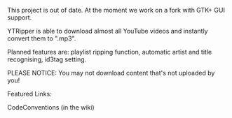 This project is out of date. At the moment we work on a fork with GTK+ GUI support.


YTRipper is able to download almost all YouTube videos and instantly convert them to ".mp3".

Planned features are: playlist ripping function, automatic artist and title recognising, id3tag setting.

PLEASE NOTICE: You may not download content that's not uploaded by you!

Featured Links:

CodeConventions (in the wiki)
